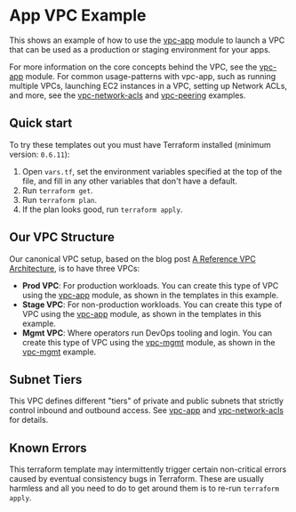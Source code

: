 # App VPC Example

This shows an example of how to use the [vpc-app](https://github.com/gruntwork-io/module-vpc/tree/master/modules/vpc-app) module to launch a VPC that can be used as a
production or staging environment for your apps.

For more information on the core concepts behind the VPC, see the [vpc-app](https://github.com/gruntwork-io/module-vpc/tree/master/modules/vpc-app) module. For common
usage-patterns with vpc-app, such as running multiple VPCs, launching EC2 instances in a VPC, setting up Network ACLs,
and more, see the [vpc-network-acls](https://github.com/gruntwork-io/module-vpc/tree/master/examples/vpc-network-acls) and [vpc-peering](https://github.com/gruntwork-io/module-vpc/tree/master/examples/vpc-peering) examples.

## Quick start

To try these templates out you must have Terraform installed (minimum version: `0.6.11`):

1. Open `vars.tf`, set the environment variables specified at the top of the file, and fill in any other variables that
   don't have a default.
1. Run `terraform get`.
1. Run `terraform plan`.
1. If the plan looks good, run `terraform apply`.

## Our VPC Structure

Our canonical VPC setup, based on the blog post [A Reference VPC
Architecture](https://www.whaletech.co/2014/10/02/reference-vpc-architecture.html), is to have three VPCs:

- **Prod VPC**: For production workloads. You can create this type of VPC using the [vpc-app](https://github.com/gruntwork-io/module-vpc/tree/master/modules/vpc-app) module,
  as shown in the templates in this example.
- **Stage VPC**: For non-production workloads. You can create this type of VPC using the [vpc-app](https://github.com/gruntwork-io/module-vpc/tree/master/modules/vpc-app)
  module, as shown in the templates in this example.
- **Mgmt VPC**: Where operators run DevOps tooling and login. You can create this type of VPC using the
  [vpc-mgmt](https://github.com/gruntwork-io/module-vpc/tree/master/modules/vpc-mgmt) module, as shown in the [vpc-mgmt](https://github.com/gruntwork-io/module-vpc/tree/master/examples/vpc-mgmt) example.

## Subnet Tiers

This VPC defines different "tiers" of private and public subnets that strictly control inbound and outbound access.
See [vpc-app](https://github.com/gruntwork-io/module-vpc/tree/master/modules/vpc-app) and [vpc-network-acls](https://github.com/gruntwork-io/module-vpc/tree/master/examples/vpc-network-acls) for details.

## Known Errors

This terraform template may intermittently trigger certain non-critical errors caused by eventual consistency bugs in
Terraform. These are usually harmless and all you need to do to get around them is to re-run `terraform apply`.

